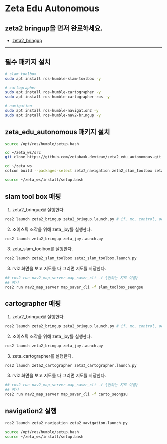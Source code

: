 
# Zeta Edu Autonomous

## zeta2 bringup을 먼저 완료하세요.

- [zeta2_bringup](https://github.com/zetabank-devteam/zeta2_edu_devel.git)

-------------

## 필수 패키지 설치

```bash
# slam_toolbox
sudo apt install ros-humble-slam-toolbox -y

# cartographer
sudo apt install ros-humble-cartographer -y
sudo apt install ros-humble-cartographer-ros -y

# navigation
sudo apt install ros-humble-navigation2 -y
sudo apt install ros-humble-nav2-bringup -y
```
## zeta_edu_autonomous 패키지 설치
```bash
source /opt/ros/humble/setup.bash

cd ~/zeta_ws/src
git clone https://github.com/zetabank-devteam/zeta2_edu_autonomous.git

cd ~/zeta_ws
colcon build --packages-select zeta2_navigation zeta2_slam_toolbox zeta2_cartographer

source ~/zeta_ws/install/setup.bash
```

## slam tool box 매핑

1. zeta2_bringup을 실행한다.
```bash
ros2 launch zeta2_bringup zeta2_bringup.launch.py # if, mc, control, odom, making tf, scan
```
2. 조이스틱 조작을 위해 zeta_joy를 실행한다.
```bash
ros2 launch zeta2_bringup zeta_joy.launch.py
```
3. zeta_slam_toolbox를 실행한다.
```bash
ros2 launch zeta2_slam_toolbox zeta2_slam_toolbox.launch.py
```
3. rviz 화면을 보고 지도를 다 그리면 지도를 저장한다.
```bash
## ros2 run nav2_map_server map_saver_cli -f {원하는 지도 이름}
## 예시
ros2 run nav2_map_server map_saver_cli -f slam_toolbox_seongsu
```



## cartographer 매핑

1. zeta2_bringup을 실행한다.
```bash
ros2 launch zeta2_bringup zeta2_bringup.launch.py # if, mc, control, odom, making tf, scan
```
2. 조이스틱 조작을 위해 zeta_joy를 실행한다.
```bash
ros2 launch zeta2_bringup zeta_joy.launch.py
```
3. zeta_cartographer를 실행한다.
```bash
ros2 launch zeta2_cartographer zeta2_cartographer.launch.py
```
3. rviz 화면을 보고 지도를 다 그리면 지도를 저장한다.
```bash
## ros2 run nav2_map_server map_saver_cli -f {원하는 지도 이름}
## 예시
ros2 run nav2_map_server map_saver_cli -f carto_seongsu
```


## navigation2 실행


```bash
ros2 launch zeta2_navigation zeta2_navigation.launch.py

source /opt/ros/humble/setup.bash
source ~/zeta_ws/install/setup.bash
```
